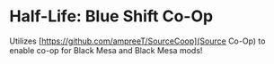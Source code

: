 # Half-Life: Blue Shift Co-Op
Utilizes [https://github.com/ampreeT/SourceCoop](Source Co-Op) to enable co-op for Black Mesa and Black Mesa mods!
